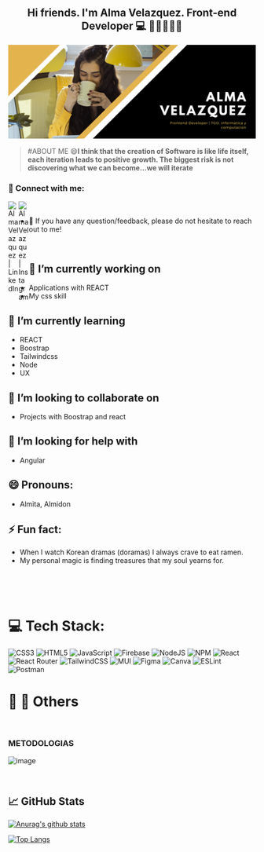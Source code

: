 <h2 align="center">
Hi friends. I'm Alma Velazquez. Front-end Developer 💻 👋🤓🥳👨‍🎓
</h2> 


<p align="center">
  <img src="https://github.com/rossvel-hub/rossvel-hub/blob/c08773fb2e6272ab0402ffcaa475658b27d8b072/1.png" alt="My cool logo"/>
</p>

>#ABOUT ME
>😄**I think that the creation of Software is like life itself, each iteration leads to positive growth.
The biggest risk is not discovering what we can become...we will iterate**

### 🤝 Connect with me:

<a href="https://www.linkedin.com/in/alma-rosa-v-9853a7191/"><img align="left" src="https://raw.githubusercontent.com/yushi1007/yushi1007/main/images/linkedin.svg" alt="Alma Velazquez | LinkedIn" width="21px"/></a>
<a href="https://www.instagram.com/rooxcross/"><img align="left" src="https://raw.githubusercontent.com/yushi1007/yushi1007/main/images/instagram.svg" alt="Alma Velazquez | Instagram" width="21px"/></a>
</br>
- 💬 If you have any question/feedback, please do not hesitate to reach out to me!


</br>



## 🔭 I’m currently working on
- Applications with REACT
- My css skill

## 🌱 I’m currently learning 
- REACT
- Boostrap
- Tailwindcss
- Node
- UX

## 👯 I’m looking to collaborate on 
- Projects with Boostrap and react

## 🤔 I’m looking for help with 
- Angular

## 😄 Pronouns: 
- Almita, Almidon

## ⚡ Fun fact: 
- When I watch Korean dramas (doramas) I always crave to eat ramen.
- My personal magic is finding treasures that my soul yearns for.

</br>

</br>

</br>

# 💻 Tech Stack:
![CSS3](https://img.shields.io/badge/css3-%231572B6.svg?style=for-the-badge&logo=css3&logoColor=white) ![HTML5](https://img.shields.io/badge/html5-%23E34F26.svg?style=for-the-badge&logo=html5&logoColor=white) ![JavaScript](https://img.shields.io/badge/javascript-%23323330.svg?style=for-the-badge&logo=javascript&logoColor=%23F7DF1E) ![Firebase](https://img.shields.io/badge/firebase-%23039BE5.svg?style=for-the-badge&logo=firebase) ![NodeJS](https://img.shields.io/badge/node.js-6DA55F?style=for-the-badge&logo=node.js&logoColor=white) ![NPM](https://img.shields.io/badge/NPM-%23000000.svg?style=for-the-badge&logo=npm&logoColor=white) ![React](https://img.shields.io/badge/react-%2320232a.svg?style=for-the-badge&logo=react&logoColor=%2361DAFB) ![React Router](https://img.shields.io/badge/React_Router-CA4245?style=for-the-badge&logo=react-router&logoColor=white) ![TailwindCSS](https://img.shields.io/badge/tailwindcss-%2338B2AC.svg?style=for-the-badge&logo=tailwind-css&logoColor=white) ![MUI](https://img.shields.io/badge/MUI-%230081CB.svg?style=for-the-badge&logo=material-ui&logoColor=white) 	![Figma](https://img.shields.io/badge/figma-%23F24E1E.svg?style=for-the-badge&logo=figma&logoColor=white) ![Canva](https://img.shields.io/badge/Canva-%2300C4CC.svg?style=for-the-badge&logo=Canva&logoColor=white) ![ESLint](https://img.shields.io/badge/ESLint-4B3263?style=for-the-badge&logo=eslint&logoColor=white)  ![Postman](https://img.shields.io/badge/Postman-FF6C37?style=for-the-badge&logo=postman&logoColor=white)

# 🚀 💼 Others 
</br>

### METODOLOGIAS 
![image](https://user-images.githubusercontent.com/80022983/145488241-81eda429-0c43-4698-9115-8f86ec1f7f67.png)

</br>

## 📈 GitHub Stats 

[![Anurag's github stats](https://github-readme-stats.vercel.app/api?username=rossvel-hub)](https://github.com/rossvel-hub)

[![Top Langs](https://github-readme-stats.vercel.app/api/top-langs/?username=rossvel-hub&layout=compact)](https://github.com/rossvel-hub)  
